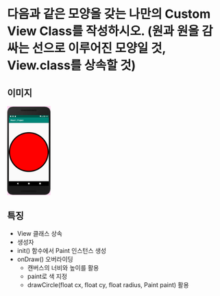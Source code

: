 # 다음과 같은 모양을 갖는 나만의 Custom View Class를 작성하시오. (원과 원을 감싸는 선으로 이루어진 모양일 것, View.class를 상속할 것)

## 이미지

 <img src="https://github.com/hyejin830/Android_Weekly_Assignment/blob/master/Week1/images/custom_view.png" width="20%"></img>

## 특징

 - View 클래스 상속
 - 생성자 
 - init() 함수에서 Paint 인스턴스 생성
 - onDraw() 오버라이딩
   - 캔버스의 너비와 높이를 활용
   - paint로 색 지정
   - drawCircle(float cx, float cy, float radius, Paint paint) 활용


